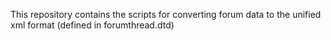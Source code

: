 This repository contains the scripts for converting forum data to the unified xml format (defined in forumthread.dtd)
